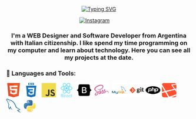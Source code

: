 <p align="center">
    <a href="https://git.io/typing-svg">
        <img src="https://readme-typing-svg.demolab.com?font=&weight=600&size=30&pause=1000&color=CF2EF7&width=435&lines=WELCOME+TO+MY+GITHUB;I'm+Santy+Developer;I'm+Web+Designer;I'm+Software+Developer" alt="Typing SVG" />
    </a>
</p>
<p align="center">
    <a href="https://www.instagram.com/santy.uc/?igshid=MzRlODBiNWFlZA%3D%3D"><img width="32px" alt="Instagram" title="Instagram" src="https://imgur.com/InJWBsE"></a>
    &#8287;&#8287;&#8287;&#8287;&#8287;
</p>
<div id="header" align="center">
    <h3 aling="center">I'm a WEB Designer and Software Developer from Argentina with Italian citizenship. I like spend my time programming on my computer and learn about technology. Here you can see all my projects at the date.</h3>
</div>
<p align="center">
    <a href="https://www.instagram.com/santy.uc/?igshid=MzRlODBiNWFlZA%3D%3D"><i class="fa-brands fa-square-instagram fa-bounce" style="color: #931f42;"></i></a>
</p>
<div align="left">
    <h3>🔨 Languages and Tools:</h3>
    <div>
        <img src="https://github.com/devicons/devicon/blob/master/icons/html5/html5-original.svg" title="HTML5" alt="HTML" width="40" height="40"/>&nbsp;
        <img src="https://github.com/devicons/devicon/blob/master/icons/css3/css3-plain-wordmark.svg"  title="CSS3" alt="CSS" width="40" height="40"/>&nbsp;
        <img src="https://github.com/devicons/devicon/blob/master/icons/javascript/javascript-original.svg" title="JavaScript" alt="JavaScript" width="40" height="40"/>&nbsp;
        <img src="https://github.com/devicons/devicon/blob/master/icons/react/react-original-wordmark.svg" title="React" alt="React" width="40" height="40"/>&nbsp;
        <img src="https://github.com/devicons/devicon/blob/master/icons/bootstrap/bootstrap-plain.svg" title="Bootstrap" alt="Bootstrap" width="40" height="40"/>&nbsp;
        <img src="https://github.com/devicons/devicon/blob/master/icons/sass/sass-original.svg" title="Sass" alt="Sass" width="40" height="40"/>&nbsp;
        <img src="https://github.com/devicons/devicon/blob/master/icons/mysql/mysql-original-wordmark.svg" title="MySQL"  alt="MySQL" width="40" height="40"/>&nbsp;
        <img src="https://github.com/devicons/devicon/blob/master/icons/git/git-original-wordmark.svg" title="Git" **alt="Git" width="40" height="40"/>
        <img src="https://github.com/devicons/devicon/blob/master/icons/php/php-plain.svg" title="Git" **alt="Git" width="40" height="40"/>
        <img src="https://github.com/devicons/devicon/blob/master/icons/laravel/laravel-plain.svg" title="Git" **alt="Git" width="40" height="40"/>
        <img src="https://github.com/devicons/devicon/blob/master/icons/mysql/mysql-plain.svg" title="Git" **alt="Git" width="40" height="40"/>
        <img src="https://github.com/devicons/devicon/blob/master/icons/python/python-original.svg" title="Git" **alt="Git" width="40" height="40"/>
      </div>
</div>
